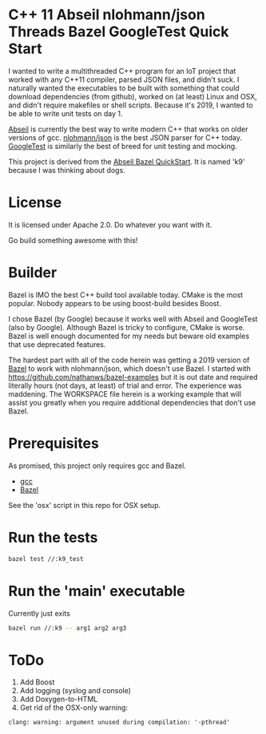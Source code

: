 # C++ 11 Abseil nlohmann/json Threads Bazel GoogleTest Quick Start #

I wanted to write a multithreaded C++ program for an IoT project that worked with any C++11 compiler, parsed JSON files, and didn't suck. I naturally wanted the executables to be built with something that could download dependencies (from github), worked on (at least) Linux and OSX, and didn't require makefiles or shell scripts. Because it's 2019, I wanted to be able to write unit tests on day 1.

[Abseil](https://abseil.io) is currently the best way to write modern C++ that works on older versions of gcc. [nlohmann/json](https://github.com/nlohmann/json) is the best JSON parser for C++ today. [GoogleTest](https://github.com/google/googletest) is similarly the best of breed for unit testing and mocking.

This project is derived from the [Abseil Bazel QuickStart](https://abseil.io/docs/cpp/quickstart). It is named 'k9' because I was thinking about dogs.

# License

It is licensed under Apache 2.0. Do whatever you want with it.

Go build something awesome with this!

# Builder

Bazel is IMO the best C++ build tool available today. CMake is the most popular. Nobody appears to be using boost-build besides Boost.

I chose Bazel (by Google) because it works well with Abseil and GoogleTest (also by Google). Although Bazel is tricky to configure, CMake is worse. Bazel is well enough documented for my needs but beware old examples that use deprecated features.

The hardest part with all of the code herein was getting a 2019 version of [Bazel](https://bazel.build) to work with nlohmann/json, which doesn't use Bazel. I started with https://github.com/nathanws/bazel-examples but it is out date and required literally hours (not days, at least) of trial and error. The experience was maddening. The WORKSPACE file herein is a working example that will assist you greatly when you require additional dependencies that don't use Bazel.

# Prerequisites

As promised, this project only requires gcc and Bazel.

- [gcc](https://gcc.gnu.org/install)
- [Bazel](https://docs.bazel.build/versions/master/install.html)

See the 'osx' script in this repo for OSX setup.

# Run the tests

```bash
bazel test //:k9_test
```

# Run the 'main' executable

Currently just exits

```bash
bazel run //:k9 -- arg1 arg2 arg3
```

# ToDo

1. Add Boost
2. Add logging (syslog and console)
3. Add Doxygen-to-HTML
4. Get rid of the OSX-only warning:
```
clang: warning: argument unused during compilation: '-pthread'
```
